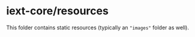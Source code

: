 # iext-core/resources

This folder contains static resources (typically an `"images"` folder as well).
